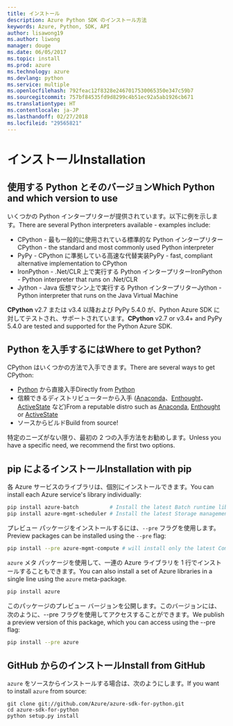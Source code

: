 ```yaml
---
title: インストール
description: Azure Python SDK のインストール方法
keywords: Azure, Python, SDK, API
author: lisawong19
ms.author: liwong
manager: douge
ms.date: 06/05/2017
ms.topic: install
ms.prod: azure
ms.technology: azure
ms.devlang: python
ms.service: multiple
ms.openlocfilehash: 792feac12f8328e2467017530065350e347c59b7
ms.sourcegitcommit: 757bf84535fd9d8299c4b51ec92a5ab1926cb671
ms.translationtype: HT
ms.contentlocale: ja-JP
ms.lasthandoff: 02/27/2018
ms.locfileid: "29565821"
---
```

# <a name="installation"></a><span data-ttu-id="41fb9-104">インストール</span><span class="sxs-lookup"><span data-stu-id="41fb9-104">Installation</span></span>

## <a name="which-python-and-which-version-to-use"></a><span data-ttu-id="41fb9-105">使用する Python とそのバージョン</span><span class="sxs-lookup"><span data-stu-id="41fb9-105">Which Python and which version to use</span></span>
<span data-ttu-id="41fb9-106">いくつかの Python インタープリターが提供されています。以下に例を示します。</span><span class="sxs-lookup"><span data-stu-id="41fb9-106">There are several Python interpreters available - examples include:</span></span>

* <span data-ttu-id="41fb9-107">CPython - 最も一般的に使用されている標準的な Python インタープリター</span><span class="sxs-lookup"><span data-stu-id="41fb9-107">CPython - the standard and most commonly used Python interpreter</span></span>
* <span data-ttu-id="41fb9-108">PyPy - CPython に準拠している高速な代替実装</span><span class="sxs-lookup"><span data-stu-id="41fb9-108">PyPy - fast, compliant alternative implementation to CPython</span></span>
* <span data-ttu-id="41fb9-109">IronPython - .Net/CLR 上で実行する Python インタープリター</span><span class="sxs-lookup"><span data-stu-id="41fb9-109">IronPython - Python interpreter that runs on .Net/CLR</span></span>
* <span data-ttu-id="41fb9-110">Jython - Java 仮想マシン上で実行する Python インタープリター</span><span class="sxs-lookup"><span data-stu-id="41fb9-110">Jython - Python interpreter that runs on the Java Virtual Machine</span></span>

<span data-ttu-id="41fb9-111">**CPython** v2.7 または v3.4 以降および PyPy 5.4.0 が、Python Azure SDK に対してテストされ、サポートされています。</span><span class="sxs-lookup"><span data-stu-id="41fb9-111">**CPython** v2.7 or v3.4+ and PyPy 5.4.0 are tested and supported for the Python Azure SDK.</span></span>

## <a name="where-to-get-python"></a><span data-ttu-id="41fb9-112">Python を入手するには</span><span class="sxs-lookup"><span data-stu-id="41fb9-112">Where to get Python?</span></span>
<span data-ttu-id="41fb9-113">CPython はいくつかの方法で入手できます。</span><span class="sxs-lookup"><span data-stu-id="41fb9-113">There are several ways to get CPython:</span></span>

* <span data-ttu-id="41fb9-114">[Python](https://www.python.org/) から直接入手</span><span class="sxs-lookup"><span data-stu-id="41fb9-114">Directly from [Python](https://www.python.org/)</span></span>
* <span data-ttu-id="41fb9-115">信頼できるディストリビューターから入手 ([Anaconda](https://www.anaconda.com/)、[Enthought](https://www.enthought.com/)、[ActiveState](https://www.activestate.com/) など)</span><span class="sxs-lookup"><span data-stu-id="41fb9-115">From a reputable distro such as [Anaconda](https://www.anaconda.com/), [Enthought](https://www.enthought.com/) or [ActiveState](https://www.activestate.com/)</span></span>
* <span data-ttu-id="41fb9-116">ソースからビルド</span><span class="sxs-lookup"><span data-stu-id="41fb9-116">Build from source!</span></span>

<span data-ttu-id="41fb9-117">特定のニーズがない限り、最初の 2 つの入手方法をお勧めします。</span><span class="sxs-lookup"><span data-stu-id="41fb9-117">Unless you have a specific need, we recommend the first two options.</span></span>

## <a name="installation-with-pip"></a><span data-ttu-id="41fb9-118">pip によるインストール</span><span class="sxs-lookup"><span data-stu-id="41fb9-118">Installation with pip</span></span>

<span data-ttu-id="41fb9-119">各 Azure サービスのライブラリは、個別にインストールできます。</span><span class="sxs-lookup"><span data-stu-id="41fb9-119">You can install each Azure service's library individually:</span></span>

```bash
pip install azure-batch          # Install the latest Batch runtime library
pip install azure-mgmt-scheduler # Install the latest Storage management library
```

<span data-ttu-id="41fb9-120">プレビュー パッケージをインストールするには、`--pre` フラグを使用します。</span><span class="sxs-lookup"><span data-stu-id="41fb9-120">Preview packages can be installed using the `--pre` flag:</span></span>

```bash
pip install --pre azure-mgmt-compute # will install only the latest Compute Management library
```

<span data-ttu-id="41fb9-121">`azure` メタ パッケージを使用して、一連の Azure ライブラリを 1 行でインストールすることもできます。</span><span class="sxs-lookup"><span data-stu-id="41fb9-121">You can also install a set of Azure libraries in a single line using the `azure` meta-package.</span></span>

```bash
pip install azure
```

<span data-ttu-id="41fb9-122">このパッケージのプレビュー バージョンを公開します。このバージョンには、次のように、--pre フラグを使用してアクセスすることができます。</span><span class="sxs-lookup"><span data-stu-id="41fb9-122">We publish a preview version of this package, which you can access using the --pre flag:</span></span>

```bash
pip install --pre azure
```

## <a name="install-from-github"></a><span data-ttu-id="41fb9-123">GitHub からのインストール</span><span class="sxs-lookup"><span data-stu-id="41fb9-123">Install from GitHub</span></span>

<span data-ttu-id="41fb9-124">`azure` をソースからインストールする場合は、次のようにします。</span><span class="sxs-lookup"><span data-stu-id="41fb9-124">If you want to install `azure` from source:</span></span>

    git clone git://github.com/Azure/azure-sdk-for-python.git
    cd azure-sdk-for-python
    python setup.py install